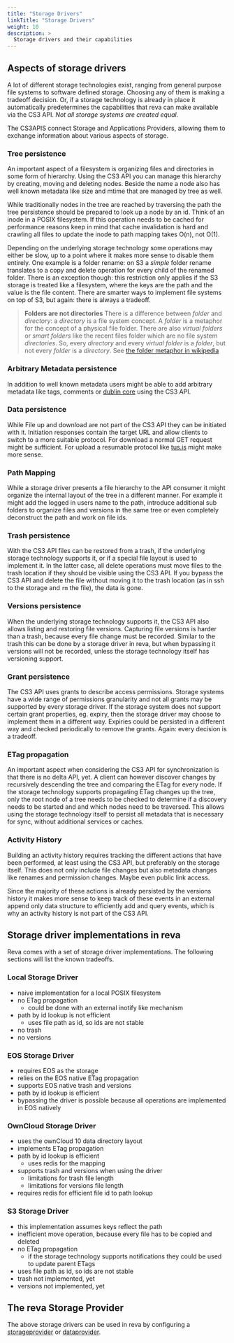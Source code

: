 ```yaml
---
title: "Storage Drivers"
linkTitle: "Storage Drivers"
weight: 10
description: >
  Storage drivers and their capabilities
---
```


## Aspects of storage drivers
A lot of different storage technologies exist, ranging from general purpose file systems to software defined storage. Choosing any of them is making a tradeoff decision. Or, if a storage technology is already in place it automatically predetermines the capabilities that reva can make available via the CS3 API. *Not all storage systems are created equal.*

The CS3APIS connect Storage and Applications Providers, allowing them to exchange information about various aspects of storage.

### Tree persistence
An important aspect of a filesystem is organizing files and directories in some form of hierarchy. 
Using the CS3 API you can manage this hierarchy by creating, moving and deleting nodes. Beside the name a node also has well known metadata like size and mtime that are managed by tree as well.

While traditionally nodes in the tree are reached by traversing the path the tree persistence should be prepared to look up a node by an id. Think of an inode in a POSIX filesystem. If this operation needs to be cached for performance reasons keep in mind that cache invalidation is hard and crawling all files to update the inode to path mapping takes O(n), not O(1).

Depending on the underlying storage technology some operations may either be slow, up to a point where it makes more sense to disable them entirely. One example is a folder rename: on S3 a *simple* folder rename translates to a copy and delete operation for every child of the renamed folder. There is an exception though: this restriction only applies if the S3 storage is treated like a filesystem, where the keys are the path and the value is the file content. There are smarter ways to implement file systems on top of S3, but again: there is always a tradeoff.

> **Folders are not directories**
> There is a difference between *folder* and *directory*: a *directory* is a file system concept. A *folder* is a metaphor for the concept of a physical file folder. There are also *virtual folders* or *smart folders* like the recent files folder which are no file system *directories*. So, every *directory* and every *virtual folder* is a *folder*, but not every *folder* is a *directory*. See [the folder metaphor in wikipedia](https://en.wikipedia.org/wiki/Directory_(computing)#Folder_metaphor)

### Arbitrary Metadata persistence
In addition to well known metadata users might be able to add arbitrary metadata like tags, comments or [dublin core](https://en.wikipedia.org/wiki/Dublin_Core) using the CS3 API.

### Data persistence
While File up and download are not part of the CS3 API they can be initiated with it. Initiation responses contain the target URL and allow clients to switch to a more suitable protocol. For download a normal GET request might be sufficient. For upload a resumable protocol like [tus.is](https://tus.io/) might make more sense.

### Path Mapping
While a storage driver presents a file hierarchy to the API consumer it might organize the internal layout of the tree in a different manner. For example it might add the logged in users name to the path, introduce additional sub folders to organize files and versions in the same tree or even completely deconstruct the path and work on file ids.

### Trash persistence
With the CS3 API files can be restored from a trash, if the underlying storage technology supports it, or if a special file layout is used to implement it. In the latter case, all delete operations must move files to the trash location if they should be visible using the CS3 API. If you bypass the CS3 API and delete the file without moving it to the trash location (as in ssh to the storage and `rm` the file), the data is gone.

### Versions persistence
When the underlying storage technology supports it, the CS3 API also allows listing and restoring file versions. Capturing file versions is harder than a trash, because every file change must be recorded. Similar to the trash this can be done by a storage driver in reva, but when bypassing it versions will not be recorded, unless the storage technology itself has versioning support.

### Grant persistence
The CS3 API uses grants to describe access permissions. Storage systems have a wide range of permissions granularity and not all grants may be supported by every storage driver. If the storage system does not support certain grant properties, eg. expiry, then the storage driver may choose to implement them in a different way. Expiries could be persisted in a different way and checked periodically to remove the grants. Again: every decision is a tradeoff.

### ETag propagation
An important aspect when considering the CS3 API for synchronization is that there is no delta API, yet. A client can however discover changes by recursively descending the tree and comparing the ETag for every node. If the storage technology supports propagating ETag changes up the tree, only the root node of a tree needs to be checked to determine if a discovery needs to be started and and which nodes need to be traversed. This allows using the storage technology itself to persist all metadata that is necessary for sync, without additional services or caches.

### Activity History
Building an activity history requires tracking the different actions that have been performed, at least using the CS3 API, but preferably on the storage itself. This does not only include file changes but also metadata changes like renames and permission changes. Maybe even public link access.

Since the majority of these actions is already persisted by the versions history it makes more sense to keep track of these events in an external append only data structure to efficiently add and query events, which is why an activity history is not part of the CS3 API.

## Storage driver implementations in reva

Reva comes with a set of storage driver implementations. The following sections will list the known tradeoffs.

### Local Storage Driver
- naive implementation for a local POSIX filesystem
- no ETag propagation
  - could be done with an external inotify like mechanism
- path by id lookup is not efficient
  - uses file path as id, so ids are not stable
- no trash
- no versions

### EOS Storage Driver
- requires EOS as the storage
- relies on the EOS native ETag propagation
- supports EOS native trash and versions
- path by id lookup is efficient
- bypassing the driver is possible because all operations are implemented in EOS natively

### OwnCloud Storage Driver
- uses the ownCloud 10 data directory layout
- implements ETag propagation
- path by id lookup is efficient
  - uses redis for the mapping
- supports trash and versions when using the driver
  - limitations for trash file length
  - limitations for versions file length
- requires redis for efficient file id to path lookup

### S3 Storage Driver
- this implementation assumes keys reflect the path
- inefficient move operation, because every file has to be copied and deleted
- no ETag propagation
  - if the storage technology supports notifications they could be used to update parent ETags
- uses file path as id, so ids are not stable
- trash not implemented, yet
- versions not implemented, yet

## The reva Storage Provider
The above storage drivers can be used in reva by configuring a [storageprovider](../../config/grpc/services/storageprovider/) or [dataprovider](../../config/http/services/dataprovider/).